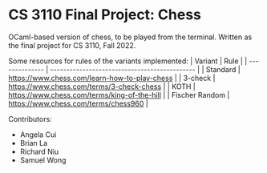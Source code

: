 # CS 3110 Final Project: Chess

OCaml-based version of chess, to be played from the terminal. Written as the final project for CS 3110, Fall 2022.

Some resources for rules of the variants implemented:
| Variant        | Rule                                          |
| -------------- | --------------------------------------------- |
| Standard       | https://www.chess.com/learn-how-to-play-chess |
| 3-check        | https://www.chess.com/terms/3-check-chess     |
| KOTH           | https://www.chess.com/terms/king-of-the-hill  |
| Fischer Random | https://www.chess.com/terms/chess960          |

Contributors:
- Angela Cui
- Brian La
- Richard Niu
- Samuel Wong